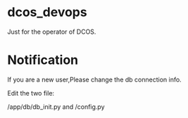 # dcos_devops
Just for the operator of DCOS.

# Notification
If you are a new user,Please change the db connection info.

Edit the two file:

/app/db/db_init.py and /config.py
